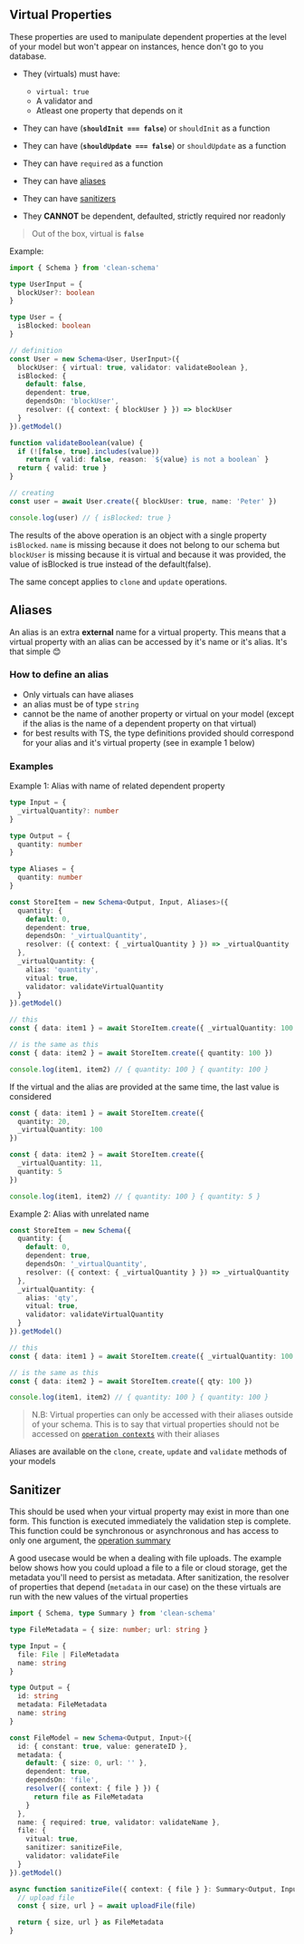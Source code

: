 ## Virtual Properties

These properties are used to manipulate dependent properties at the level of your model but won't appear on instances, hence don't go to you database.

- They (virtuals) must have:

  - `virtual: true`
  - A validator and
  - Atleast one property that depends on it

- They can have (**`shouldInit === false`**) or `shouldInit` as a function
- They can have (**`shouldUpdate === false`**) or `shouldUpdate` as a function
- They can have `required` as a function
- They can have [aliases](#aliases)
- They can have [sanitizers](#aliases)
- They **CANNOT** be dependent, defaulted, strictly required nor readonly

> Out of the box, virtual is **`false`**

Example:

```ts
import { Schema } from 'clean-schema'

type UserInput = {
  blockUser?: boolean
}

type User = {
  isBlocked: boolean
}

// definition
const User = new Schema<User, UserInput>({
  blockUser: { virtual: true, validator: validateBoolean },
  isBlocked: {
    default: false,
    dependent: true,
    dependsOn: 'blockUser',
    resolver: ({ context: { blockUser } }) => blockUser
  }
}).getModel()

function validateBoolean(value) {
  if (![false, true].includes(value))
    return { valid: false, reason: `${value} is not a boolean` }
  return { valid: true }
}

// creating
const user = await User.create({ blockUser: true, name: 'Peter' })

console.log(user) // { isBlocked: true }
```

The results of the above operation is an object with a single property `isBlocked`. `name` is missing because it does not belong to our schema but `blockUser` is missing because it is virtual and because it was provided, the value of isBlocked is true instead of the default(false).

The same concept applies to `clone` and `update` operations.

## Aliases

An alias is an extra **external** name for a virtual property. This means that a virtual property with an alias can be accessed by it's name or it's alias. It's that simple 😊

### How to define an alias

- Only virtuals can have aliases
- an alias must be of type `string`
- cannot be the name of another property or virtual on your model (except if the alias is the name of a dependent property on that virtual)
- for best results with TS, the type definitions provided should correspond for your alias and it's virtual property (see in example 1 below)

### Examples

Example 1: Alias with name of related dependent property

```ts
type Input = {
  _virtualQuantity?: number
}

type Output = {
  quantity: number
}

type Aliases = {
  quantity: number
}

const StoreItem = new Schema<Output, Input, Aliases>({
  quantity: {
    default: 0,
    dependent: true,
    dependsOn: '_virtualQuantity',
    resolver: ({ context: { _virtualQuantity } }) => _virtualQuantity
  },
  _virtualQuantity: {
    alias: 'quantity',
    vitual: true,
    validator: validateVirtualQuantity
  }
}).getModel()

// this
const { data: item1 } = await StoreItem.create({ _virtualQuantity: 100 })

// is the same as this
const { data: item2 } = await StoreItem.create({ quantity: 100 })

console.log(item1, item2) // { quantity: 100 } { quantity: 100 }
```

If the virtual and the alias are provided at the same time, the last value is considered

```ts
const { data: item1 } = await StoreItem.create({
  quantity: 20,
  _virtualQuantity: 100
})

const { data: item2 } = await StoreItem.create({
  _virtualQuantity: 11,
  quantity: 5
})

console.log(item1, item2) // { quantity: 100 } { quantity: 5 }
```

Example 2: Alias with unrelated name

```ts
const StoreItem = new Schema({
  quantity: {
    default: 0,
    dependent: true,
    dependsOn: '_virtualQuantity',
    resolver: ({ context: { _virtualQuantity } }) => _virtualQuantity
  },
  _virtualQuantity: {
    alias: 'qty',
    vitual: true,
    validator: validateVirtualQuantity
  }
}).getModel()

// this
const { data: item1 } = await StoreItem.create({ _virtualQuantity: 100 })

// is the same as this
const { data: item2 } = await StoreItem.create({ qty: 100 })

console.log(item1, item2) // { quantity: 100 } { quantity: 100 }
```

> N.B: Virtual properties can only be accessed with their aliases outside of your schema. This is to say that virtual properties should not be accessed on [`operation contexts`](../../../v3.0.0/schema/definition/life-cycles.md#the-operation-context) with their aliases

Aliases are available on the `clone`, `create`, `update` and `validate` methods of your models

## Sanitizer

This should be used when your virtual property may exist in more than one form. This function is executed immediately the validation step is complete. This function could be synchronous or asynchronous and has access to only one argument, the [operation summary](./life-cycles.md#the-operation-summary)

A good usecase would be when a dealing with file uploads. The example below shows how you could upload a file to a file or cloud storage, get the metadata you'll need to persist as metadata. After sanitization, the resolver of properties that depend (`metadata` in our case) on the these virtuals are run with the new values of the virtual properties

```ts
import { Schema, type Summary } from 'clean-schema'

type FileMetadata = { size: number; url: string }

type Input = {
  file: File | FileMetadata
  name: string
}

type Output = {
  id: string
  metadata: FileMetadata
  name: string
}

const FileModel = new Schema<Output, Input>({
  id: { constant: true, value: generateID },
  metadata: {
    default: { size: 0, url: '' },
    dependent: true,
    dependsOn: 'file',
    resolver({ context: { file } }) {
      return file as FileMetadata
    }
  },
  name: { required: true, validator: validateName },
  file: {
    vitual: true,
    sanitizer: sanitizeFile,
    validator: validateFile
  }
}).getModel()

async function sanitizeFile({ context: { file } }: Summary<Output, Input>) {
  // upload file
  const { size, url } = await uploadFile(file)

  return { size, url } as FileMetadata
}
```
